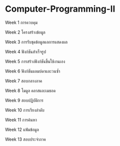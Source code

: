 # Computer-Programming-II

Week 1 การควบคุม

Week 2 โครงสร้างข้อมูล

Week 3 การรับชุดข้อมูลแลการแสดงผล

Week 4 ฟังก์ชันสำเร็จรูป

Week 5 การสร้างฟังก์ชันขึ้นใช้งานเอง

Week 6 ฟังก์ชันแลมบ์ดาและวนซ้ำ

Week 7 สอบกลางภาค

Week 8 โมดูล คลาสและเมธอด

Week 9 สอบปฏิบัติการ

Week 10 การเรียงลำดับ

Week 11 การค้นหา

Week 12 แฟ้มข้อมูล

Week 13 สอบประจำภาค